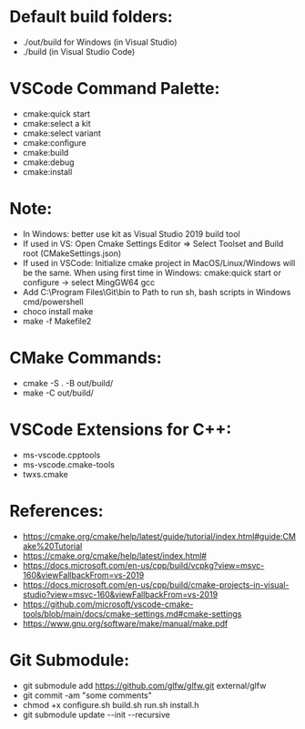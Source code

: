 # Default build folders:

- ./out/build for Windows (in Visual Studio)
- ./build (in Visual Studio Code)

# VSCode Command Palette:

- cmake:quick start
- cmake:select a kit
- cmake:select variant
- cmake:configure
- cmake:build
- cmake:debug
- cmake:install

# Note:
- In Windows: better use kit as Visual Studio 2019 build tool
- If used in VS: Open Cmake Settings Editor => Select Toolset and Build root (CMakeSettings.json)
- If used in VSCode: Initialize cmake project in MacOS/Linux/Windows will be the same. When using first time in Windows: cmake:quick start or configure -> select MingGW64 gcc
- Add C:\Program Files\Git\bin to Path to run sh, bash scripts in Windows cmd/powershell
- choco install make
- make -f Makefile2

# CMake Commands:

- cmake -S . -B out/build/
- make -C out/build/

# VSCode Extensions for C++:

- ms-vscode.cpptools
- ms-vscode.cmake-tools
- twxs.cmake

# References:

- https://cmake.org/cmake/help/latest/guide/tutorial/index.html#guide:CMake%20Tutorial
- https://cmake.org/cmake/help/latest/index.html#
- https://docs.microsoft.com/en-us/cpp/build/vcpkg?view=msvc-160&viewFallbackFrom=vs-2019
- https://docs.microsoft.com/en-us/cpp/build/cmake-projects-in-visual-studio?view=msvc-160&viewFallbackFrom=vs-2019
- https://github.com/microsoft/vscode-cmake-tools/blob/main/docs/cmake-settings.md#cmake-settings
- https://www.gnu.org/software/make/manual/make.pdf

# Git Submodule:

- git submodule add https://github.com/glfw/glfw.git external/glfw
- git commit -am "some comments"
- chmod +x configure.sh build.sh run.sh install.h
- git submodule update --init --recursive